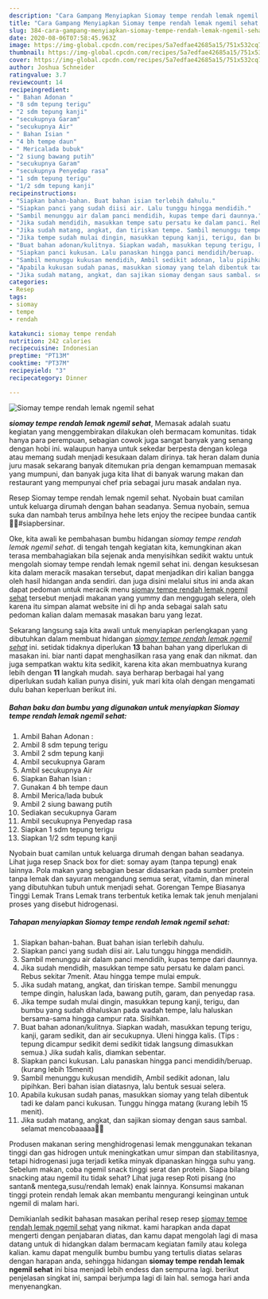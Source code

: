 ```yaml
---
description: "Cara Gampang Menyiapkan Siomay tempe rendah lemak ngemil sehat yang Lezat Sekali"
title: "Cara Gampang Menyiapkan Siomay tempe rendah lemak ngemil sehat yang Lezat Sekali"
slug: 384-cara-gampang-menyiapkan-siomay-tempe-rendah-lemak-ngemil-sehat-yang-lezat-sekali
date: 2020-08-06T07:58:45.963Z
image: https://img-global.cpcdn.com/recipes/5a7edfae42685a15/751x532cq70/siomay-tempe-rendah-lemak-ngemil-sehat-foto-resep-utama.jpg
thumbnail: https://img-global.cpcdn.com/recipes/5a7edfae42685a15/751x532cq70/siomay-tempe-rendah-lemak-ngemil-sehat-foto-resep-utama.jpg
cover: https://img-global.cpcdn.com/recipes/5a7edfae42685a15/751x532cq70/siomay-tempe-rendah-lemak-ngemil-sehat-foto-resep-utama.jpg
author: Joshua Schneider
ratingvalue: 3.7
reviewcount: 14
recipeingredient:
- " Bahan Adonan "
- "8 sdm tepung terigu"
- "2 sdm tepung kanji"
- "secukupnya Garam"
- "secukupnya Air"
- " Bahan Isian "
- "4 bh tempe daun"
- " Mericalada bubuk"
- "2 siung bawang putih"
- "secukupnya Garam"
- "secukupnya Penyedap rasa"
- "1 sdm tepung terigu"
- "1/2 sdm tepung kanji"
recipeinstructions:
- "Siapkan bahan-bahan. Buat bahan isian terlebih dahulu."
- "Siapkan panci yang sudah diisi air. Lalu tunggu hingga mendidih."
- "Sambil menunggu air dalam panci mendidih, kupas tempe dari daunnya."
- "Jika sudah mendidih, masukkan tempe satu persatu ke dalam panci. Rebus sekitar 7menit. Atau hingga tempe mulai empuk."
- "Jika sudah matang, angkat, dan tiriskan tempe. Sambil menunggu tempe dingin, haluskan lada, bawang putih, garam, dan penyedap rasa."
- "Jika tempe sudah mulai dingin, masukkan tepung kanji, terigu, dan bumbu yang sudah dihaluskan pada wadah tempe, lalu haluskan bersama-sama hingga campur rata. Sisihkan."
- "Buat bahan adonan/kulitnya. Siapkan wadah, masukkan tepung terigu, kanji, garam sedikit, dan air secukupnya. Uleni hingga kalis. (Tips : tepung dicampur sedikit demi sedikit tidak langsung dimasukkan semua.) Jika sudah kalis, diamkan sebentar."
- "Siapkan panci kukusan. Lalu panaskan hingga panci mendidih/beruap. (kurang lebih 15menit)"
- "Sambil menunggu kukusan mendidih, Ambil sedikit adonan, lalu pipihkan. Beri bahan isian diatasnya, lalu bentuk sesuai selera."
- "Apabila kukusan sudah panas, masukkan siomay yang telah dibentuk tadi ke dalam panci kukusan. Tunggu hingga matang (kurang lebih 15 menit)."
- "Jika sudah matang, angkat, dan sajikan siomay dengan saus sambal. selamat mencobaaaaa🙏💕"
categories:
- Resep
tags:
- siomay
- tempe
- rendah

katakunci: siomay tempe rendah 
nutrition: 242 calories
recipecuisine: Indonesian
preptime: "PT13M"
cooktime: "PT37M"
recipeyield: "3"
recipecategory: Dinner

---
```



![Siomay tempe rendah lemak ngemil sehat](https://img-global.cpcdn.com/recipes/5a7edfae42685a15/751x532cq70/siomay-tempe-rendah-lemak-ngemil-sehat-foto-resep-utama.jpg)

<b><i>siomay tempe rendah lemak ngemil sehat</i></b>, Memasak adalah suatu kegiatan yang menggembirakan dilakukan oleh bermacam komunitas. tidak hanya para perempuan, sebagian cowok juga sangat banyak yang senang dengan hobi ini. walaupun hanya untuk sekedar berpesta dengan kolega atau memang sudah menjadi kesukaan dalam dirinya. tak heran dalam dunia juru masak sekarang banyak ditemukan pria dengan kemampuan memasak yang mumpuni, dan banyak juga kita lihat di banyak warung makan dan restaurant yang mempunyai chef pria sebagai juru masak andalan nya.

Resep Siomay tempe rendah lemak ngemil sehat. Nyobain buat camilan untuk keluarga dirumah dengan bahan seadanya. Semua nyobain, semua suka dan nambah terus ambilnya hehe lets enjoy the recipee bundaa cantik🤭💕#siapbersinar.

Oke, kita awali ke pembahasan bumbu hidangan <i>siomay tempe rendah lemak ngemil sehat</i>. di tengah tengah kegiatan kita, kemungkinan akan terasa membahagiakan bila sejenak anda menyisihkan sedikit waktu untuk mengolah siomay tempe rendah lemak ngemil sehat ini. dengan kesuksesan kita dalam meracik masakan tersebut, dapat menjadikan diri kalian bangga oleh hasil hidangan anda sendiri. dan juga disini melalui situs ini anda akan dapat pedoman untuk meracik menu <u>siomay tempe rendah lemak ngemil sehat</u> tersebut menjadi makanan yang yummy dan menggugah selera, oleh karena itu simpan alamat website ini di hp anda sebagai salah satu pedoman kalian dalam memasak masakan baru yang lezat.


Sekarang langsung saja kita awali untuk menyiapkan perlengkapan yang dibutuhkan dalam membuat hidangan <u><i>siomay tempe rendah lemak ngemil sehat</i></u> ini. setidak tidaknya diperlukan <b>13</b> bahan bahan yang diperlukan di masakan ini. biar nanti dapat menghasilkan rasa yang enak dan nikmat. dan juga sempatkan waktu kita sedikit, karena kita akan membuatnya kurang lebih dengan <b>11</b> langkah mudah. saya berharap berbagai hal yang diperlukan sudah kalian punya disini, yuk mari kita olah dengan mengamati dulu bahan keperluan berikut ini.

<!--inarticleads1-->

##### Bahan baku dan bumbu yang digunakan untuk menyiapkan Siomay tempe rendah lemak ngemil sehat:

1. Ambil  Bahan Adonan :
1. Ambil 8 sdm tepung terigu
1. Ambil 2 sdm tepung kanji
1. Ambil secukupnya Garam
1. Ambil secukupnya Air
1. Siapkan  Bahan Isian :
1. Gunakan 4 bh tempe daun
1. Ambil  Merica/lada bubuk
1. Ambil 2 siung bawang putih
1. Sediakan secukupnya Garam
1. Ambil secukupnya Penyedap rasa
1. Siapkan 1 sdm tepung terigu
1. Siapkan 1/2 sdm tepung kanji


Nyobain buat camilan untuk keluarga dirumah dengan bahan seadanya. Lihat juga resep Snack box for diet: somay ayam (tanpa tepung) enak lainnya. Pola makan yang sebagian besar didasarkan pada sumber protein tanpa lemak dan sayuran mengandung semua serat, vitamin, dan mineral yang dibutuhkan tubuh untuk menjadi sehat. Gorengan Tempe Biasanya Tinggi Lemak Trans Lemak trans terbentuk ketika lemak tak jenuh menjalani proses yang disebut hidrogenasi. 

<!--inarticleads2-->

##### Tahapan menyiapkan Siomay tempe rendah lemak ngemil sehat:

1. Siapkan bahan-bahan. Buat bahan isian terlebih dahulu.
1. Siapkan panci yang sudah diisi air. Lalu tunggu hingga mendidih.
1. Sambil menunggu air dalam panci mendidih, kupas tempe dari daunnya.
1. Jika sudah mendidih, masukkan tempe satu persatu ke dalam panci. Rebus sekitar 7menit. Atau hingga tempe mulai empuk.
1. Jika sudah matang, angkat, dan tiriskan tempe. Sambil menunggu tempe dingin, haluskan lada, bawang putih, garam, dan penyedap rasa.
1. Jika tempe sudah mulai dingin, masukkan tepung kanji, terigu, dan bumbu yang sudah dihaluskan pada wadah tempe, lalu haluskan bersama-sama hingga campur rata. Sisihkan.
1. Buat bahan adonan/kulitnya. Siapkan wadah, masukkan tepung terigu, kanji, garam sedikit, dan air secukupnya. Uleni hingga kalis. (Tips : tepung dicampur sedikit demi sedikit tidak langsung dimasukkan semua.) Jika sudah kalis, diamkan sebentar.
1. Siapkan panci kukusan. Lalu panaskan hingga panci mendidih/beruap. (kurang lebih 15menit)
1. Sambil menunggu kukusan mendidih, Ambil sedikit adonan, lalu pipihkan. Beri bahan isian diatasnya, lalu bentuk sesuai selera.
1. Apabila kukusan sudah panas, masukkan siomay yang telah dibentuk tadi ke dalam panci kukusan. Tunggu hingga matang (kurang lebih 15 menit).
1. Jika sudah matang, angkat, dan sajikan siomay dengan saus sambal. selamat mencobaaaaa🙏💕


Produsen makanan sering menghidrogenasi lemak menggunakan tekanan tinggi dan gas hidrogen untuk meningkatkan umur simpan dan stabilitasnya, tetapi hidrogenasi juga terjadi ketika minyak dipanaskan hingga suhu yang. Sebelum makan, coba ngemil snack tinggi serat dan protein. Siapa bilang snacking atau ngemil itu tidak sehat? Lihat juga resep Roti pisang (no santan&amp; mentega,susu/rendah lemak) enak lainnya. Konsumsi makanan tinggi protein rendah lemak akan membantu mengurangi keinginan untuk ngemil di malam hari. 

Demikianlah sedikit bahasan masakan perihal resep resep <u>siomay tempe rendah lemak ngemil sehat</u> yang nikmat. kami harapkan anda dapat mengerti dengan penjabaran diatas, dan kamu dapat mengolah lagi di masa datang untuk di hidangkan dalam bermacam kegiatan family atau kolega kalian. kamu dapat mengulik bumbu bumbu yang tertulis diatas selaras dengan harapan anda, sehingga hidangan <b>siomay tempe rendah lemak ngemil sehat</b> ini bisa menjadi lebih endess dan sempurna lagi. berikut penjelasan singkat ini, sampai berjumpa lagi di lain hal. semoga hari anda menyenangkan.
